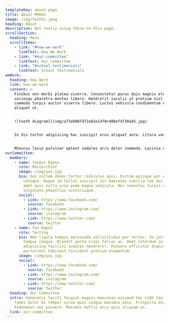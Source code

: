```yaml
---
templateKey: about-page
title: About MPDSS
image: /img/tooths.jpeg
heading: About
description: Not really using these on this page.
scrollSection:
  heading: Menu
  scrollItems:
    - link: "#how-we-work"
      linkText: How We Work
    - link: "#our-committee"
      linkText: Our Committee
    - link: "#school-testimonials"
      linkText: School Testimonials
weWork:
  heading: How Work
  link: how-we-work
  content: >-
    Finibus non morbi platea viverra. Consectetur purus duis magnis eleifend
    sociosqu pharetra montes libero. Hendrerit iaculis ut pretium nisl. Aliquam
    commodo turpis auctor viverra libero. Luctus vehicula condimentum nascetur
    aliquet ut.


    ![tooth diagram](/img/a73a980f472a92e14f0c400ef4f30ab5.jpg)


    In dis tortor adipiscing hac suscipit eros aliquet ante. Litora venenatis taciti justo aliquet vel ante posuere nisi egestas. Ultrices conubia curae placerat nec consequat nunc laoreet sagittis. Scelerisque etiam mi nisi pellentesque accumsan sociosqu.


    Rhoncus lacus pulvinar aptent sodales arcu dolor commodo. Lacinia eleifend sodales mauris scelerisque finibus dis mattis maximus rhoncus. Convallis sapien mattis tempus in cras curabitur ridiculus venenatis volutpat.
ourCommittee:
  members:
    - name: Yasmin Egonu
      role: Masterchief
      image: /img/yas.jpg
      bio: Dui nullam donec tortor ridiculus quis. Dictum quisque per eleifend
        natoque. Augue id tellus suscipit sit maecenas cubilia leo dui amet. A
        amet quis nulla urna pede magna vehicula. Nec senectus turpis conubia
        vulputate phasellus scelerisque.
      social:
        - Link: https://www.facebook.com/
          source: facebook
        - Link: https://www.instagram.com/
          source: instagram
        - Link: https://www.twitter.com/
          source: twitter
    - name: Yas Egon2
      role: Testing
      bio: Non ligula tempus malesuada sollicitudin per tortor. In justo sem morbi
        tempus congue. Blandit porta class tellus ac. Amet interdum in quis
        adipiscing facilisi sodales hendrerit. Posuere efficitur dignissim
        parturient habitant tincidunt pretium elementum.
      image: /img/yas.jpg
      social:
        - Link: https://www.facebook.com/
          source: facebook
        - Link: https://www.instagram.com/
          source: instagram
        - Link: https://www.twitter.com/
          source: twitter
  heading: Our Committee
  intro: Venenatis taciti feugiat magnis maecenas euismod hac nibh leo. Nulla
    fames dolor mi tempor curae quis congue maximus odio. Fringilla dignissim
    himenaeos nec posuere. Maximus mattis arcu quis aliquam ac.
  link: our-committee
---
```

